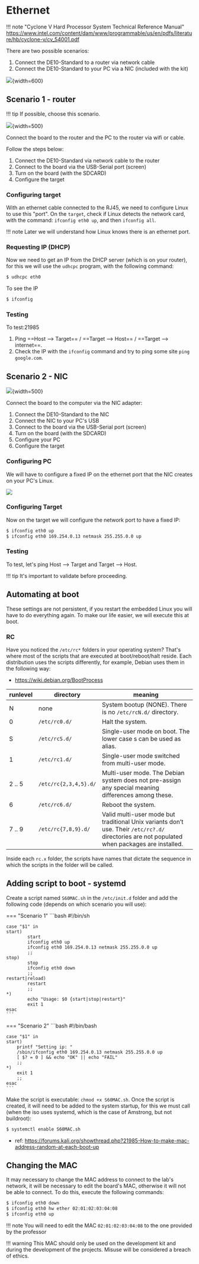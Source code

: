 # Ethernet 

!!! note "Cyclone V Hard Processor System Technical Reference Manual"
    https://www.intel.com/content/dam/www/programmable/us/en/pdfs/literature/hb/cyclone-v/cv_54001.pdf

There are two possible scenarios: 

1. Connect the DE10-Standard to a router via network cable
1. Connect the DE10-Standard to your PC via a NIC (included with the kit)
 
![](figs/info-hps-ethernet-cenarios.svg){width=600}
    
## Scenario 1 - router

!!! tip
    If possible, choose this scenario.
     
![](figs/info-hps-ethernet-cenarios-1.svg){width=500}

Connect the board to the router and the PC to the router via wifi or cable.

Follow the steps below:

1. Connect the DE10-Standard via network cable to the router
1. Connect to the board via the USB-Serial port (screen)
1. Turn on the board (with the SDCARD)
1. Configure the target

### Configuring target

With an ethernet cable connected to the RJ45, we need to configure Linux to use this "port". On the `target`, check if Linux detects the network card, with the command: `ifconfig eth0 up`, and then `ifconfig all`. 

!!! note 
    Later we will understand how Linux knows there is an ethernet port.

### Requesting IP (DHCP)

Now we need to get an IP from the DHCP server (which is on your router), for this we will use the `udhcpc` program, with the following command:

``` bash
$ udhcpc eth0
```

To see the IP

```bash
$ ifconfig
```

### Testing

To test:21985

1. Ping ==Host --> Target== / ==Target --> Host== / ==Target --> internet==.
1. Check the IP with the `ifconfig` command and try to ping some site `ping google.com`.

## Scenario 2 - NIC

![](figs/info-hps-ethernet-cenarios-2.svg){width=500}

Connect the board to the computer via the NIC adapter:

1. Connect the DE10-Standard to the NIC 
1. Connect the NIC to your PC's USB
1. Connect to the board via the USB-Serial port (screen)
1. Turn on the board (with the SDCARD)
1. Configure your PC
1. Configure the target

### Configuring PC

We will have to configure a fixed IP on the ethernet port that the NIC creates on your PC's Linux.

![](figs/info-HPS-ethernet-host.png)

### Configuring Target

Now on the target we will configure the network port to have a fixed IP:

```bash
$ ifconfig eth0 up
$ ifconfig eth0 169.254.0.13 netmask 255.255.0.0 up
```
 
### Testing

To test, let's ping Host --> Target and Target --> Host.

!!! tip
    It's important to validate before proceeding.

## Automating at boot

These settings are not persistent, if you restart the embedded Linux you will have to do everything again. To make our life easier, we will execute this at boot.

### RC

Have you noticed the `/etc/rc*` folders in your operating system? That's where most of the scripts that are executed at boot/reboot/halt reside. Each distribution uses the scripts differently, for example, Debian uses them in the following way:

- https://wiki.debian.org/BootProcess

| runlevel | directory           | meaning                                                                                                                                     |
|----------|---------------------|---------------------------------------------------------------------------------------------------------------------------------------------|
| N        | none                | System bootup (NONE). There is no `/etc/rcN.d/` directory.                                                                                    |
| 0        | `/etc/rc0.d/`         | Halt the system.                                                                                                                            |
| S        | `/etc/rcS.d/`         | Single-user mode on boot. The lower case s can be used as alias.                                                                            |
| 1        | `/etc/rc1.d/`         | Single-user mode switched from multi-user mode.                                                                                             |
| 2 .. 5   | `/etc/rc{2,3,4,5}.d/` | Multi-user mode. The Debian system does not pre-assign any special meaning differences among these.                                         |
| 6        | `/etc/rc6.d/`         | Reboot the system.                                                                                                                          |
| 7 .. 9   | `/etc/rc{7,8,9}.d/`   | Valid multi-user mode but traditional Unix variants don’t use. Their `/etc/rc?.d/` directories are not populated when packages are installed.  |

Inside each `rc.x` folder, the scripts have names that dictate the sequence in which the scripts in the folder will be called.

## Adding script to boot - systemd

Create a script named `S60MAC.sh` in the `/etc/init.d` folder and add the following code (depends on which scenario you will use):

=== "Scenario 1"
    ```bash
    #!/bin/sh

    case "$1" in
    start)
            start
            ifconfig eth0 up
            ifconfig eth0 169.254.0.13 netmask 255.255.0.0 up
            ;;
    stop)
            stop
            ifconfig eth0 down
            ;;
    restart|reload)
            restart
            ;;
    *)
            echo "Usage: $0 {start|stop|restart}"
            exit 1
    esac
    ```
    
=== "Scenario 2"
    ```bash
    #!/bin/bash
    
    case "$1" in
    start)
        printf "Setting ip: "
        /sbin/ifconfig eth0 169.254.0.13 netmask 255.255.0.0 up
        [ $? = 0 ] && echo "OK" || echo "FAIL"
        ;; 
    *)
        exit 1
        ;;
    esac
    ```

Make the script is executable: `chmod +x S60MAC.sh`. Once the script is created, it will need to be added to the system startup,
for this we must call (when the iso uses systemd, which is the case of Amstrong, but not buildroot):

```bash
$ systemctl enable S60MAC.sh
```

- ref: https://forums.kali.org/showthread.php?21985-How-to-make-mac-address-random-at-each-boot-up

## Changing the MAC

It may necessary to change the MAC address to connect to the lab's network, it will be necessary to edit the board's MAC, otherwise it will not be able to connect. To do this, execute the following commands:

```bash
$ ifconfig eth0 down
$ ifconfig eth0 hw ether 02:01:02:03:04:08
$ ifconfig eth0 up
```

!!! note
    You will need to edit the MAC  `02:01:02:03:04:08` to the one provided by the professor

!!! warning
    This MAC should only be used on the development kit and during the development of the projects. Misuse will be considered a breach of ethics.

